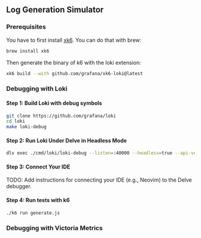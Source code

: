 ## Log Generation Simulator

### Prerequisites

You have to first install [xk6](https://grafana.com/docs/loki/latest/send-data/k6/). You can do that with brew:
```bash
brew install xk6
```
Then generate the binary of k6 with the loki extension:
```bash
xk6 build --with github.com/grafana/xk6-loki@latest
```

### Debugging with Loki

#### Step 1: Build Loki with debug symbols
```bash
git clone https://github.com/grafana/loki
cd loki
make loki-debug
```

#### Step 2: Run Loki Under Delve in Headless Mode

```bash
dlv exec ./cmd/loki/loki-debug --listen=:40000 --headless=true --api-version=2 --accept-multiclient --continue -- -config.file=./cmd/loki/loki-local-config.yaml
```

#### Step 3: Connect Your IDE
TODO: Add instructions for connecting your IDE (e.g., Neovim) to the
Delve debugger.


#### Step 4: Run tests with k6
```
./k6 run generate.js
```

### Debugging with Victoria Metrics

